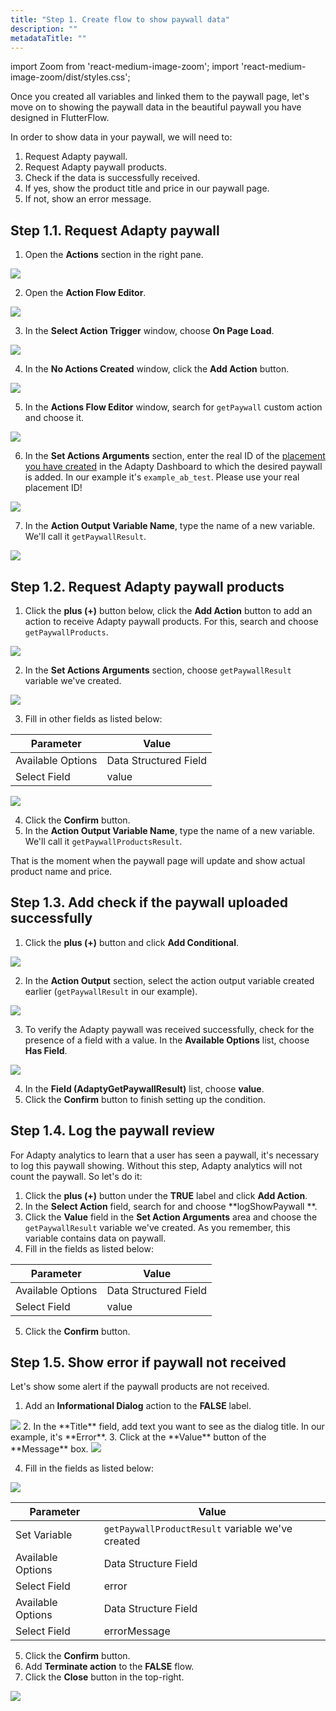 ```yaml
---
title: "Step 1. Create flow to show paywall data"
description: ""
metadataTitle: ""
---
```


import Zoom from 'react-medium-image-zoom';
import 'react-medium-image-zoom/dist/styles.css';

Once you created all variables and linked them to the paywall page, let's move on to showing the paywall data in the beautiful paywall you have designed in FlutterFlow.

In order to show data in your paywall, we will need to:

1. Request Adapty paywall.
2. Request Adapty paywall products.
3. Check if the data is successfully received.
4. If yes, show the product title and price in our paywall page.
5. If not, show an error message.

## Step 1.1. Request Adapty paywall


1. Open the **Actions** section in the right pane.

  <Zoom>
    <img src={require('./FF_img/switch-to-actions.png').default}
    style={{
      border: '1px solid #727272', /* border width and color */
      width: '700px', /* image width */
      display: 'block', /* for alignment */
      margin: '0 auto' /* center alignment */
    }}
  />
  </Zoom>

2. Open the **Action Flow Editor**.

  <Zoom>
    <img src={require('./FF_img/new-editor.png').default}
    style={{
      border: '1px solid #727272', /* border width and color */
      width: '700px', /* image width */
      display: 'block', /* for alignment */
      margin: '0 auto' /* center alignment */
    }}
  />
  </Zoom>

3. In the **Select Action Trigger** window, choose **On Page Load**.
  <Zoom>
    <img src={require('./FF_img/new-on-page-load.png').default}
    style={{
      border: '1px solid #727272', /* border width and color */
      width: '700px', /* image width */
      display: 'block', /* for alignment */
      margin: '0 auto' /* center alignment */
    }}
  />
  </Zoom>

4. In the **No Actions Created** window, click the **Add Action** button.

  <Zoom>
    <img src={require('./FF_img/new-add-action.png').default}
    style={{
      border: '1px solid #727272', /* border width and color */
      width: '700px', /* image width */
      display: 'block', /* for alignment */
      margin: '0 auto' /* center alignment */
    }}
  />
  </Zoom>

5. In the **Actions Flow Editor** window, search for `getPaywall` custom action and choose it.

  <Zoom>
    <img src={require('./FF_img/new-get-paywall.png').default}
    style={{
      border: '1px solid #727272', /* border width and color */
      width: '700px', /* image width */
      display: 'block', /* for alignment */
      margin: '0 auto' /* center alignment */
    }}
  />
  </Zoom>

6. In the **Set Actions Arguments** section, enter the real ID of the [placement you have created](create-placement) in the Adapty Dashboard to which the desired paywall is added. In our example it's `example_ab_test`. Please use your real placement ID!

  <Zoom>
    <img src={require('./FF_img/placement-id.png').default}
    style={{
      border: '1px solid #727272', /* border width and color */
      width: '700px', /* image width */
      display: 'block', /* for alignment */
      margin: '0 auto' /* center alignment */
    }}
  />
  </Zoom>

7. In the **Action Output Variable Name**, type the name of a new variable. We'll call it `getPaywallResult`.


  <Zoom>
    <img src={require('./FF_img/new-getpaywallresult-output.png').default}
    style={{
      border: '1px solid #727272', /* border width and color */
      width: '700px', /* image width */
      display: 'block', /* for alignment */
      margin: '0 auto' /* center alignment */
    }}
  />
  </Zoom>

## Step 1.2. Request Adapty paywall products

1. Click the **plus (+)** button below, click the **Add Action** button to add an action to receive Adapty paywall products. For this, search and choose `getPaywallProducts`.

  <Zoom>
    <img src={require('./FF_img/new-getpaywallproducts.png').default}
    style={{
      border: '1px solid #727272', /* border width and color */
      width: '700px', /* image width */
      display: 'block', /* for alignment */
      margin: '0 auto' /* center alignment */
    }}
  />
  </Zoom>

2. In the **Set Actions Arguments** section, choose `getPaywallResult` variable we've created.

  <Zoom>
    <img src={require('./FF_img/action-getPaywallResult.png').default}
    style={{
      border: '1px solid #727272', /* border width and color */
      width: '700px', /* image width */
      display: 'block', /* for alignment */
      margin: '0 auto' /* center alignment */
    }}
  />
  </Zoom>

3. Fill in other fields as listed below:

  | Parameter | Value |
  |--------------------------|----------|
  | Available Options| Data Structured Field |
  | Select Field| value |

  <Zoom>
    <img src={require('./FF_img/getPaywall_result-fields.png').default}
    style={{
      border: '1px solid #727272', /* border width and color */
      width: '700px', /* image width */
      display: 'block', /* for alignment */
      margin: '0 auto' /* center alignment */
    }}
  />
  </Zoom>

4. Click the **Confirm** button.
5. In the **Action Output Variable Name**, type the name of a new variable. We'll call it `getPaywallProductsResult`.

That is the moment when the paywall page will update and show actual product name and price.

## Step 1.3. Add check if the paywall uploaded successfully

1. Click the **plus (+)** button and click **Add Conditional**.

  <Zoom>
    <img src={require('./FF_img/new-add-conditional.png').default}
    style={{
      border: '1px solid #727272', /* border width and color */
      width: '700px', /* image width */
      display: 'block', /* for alignment */
      margin: '0 auto' /* center alignment */
    }}
  />
  </Zoom>

2. In the **Action Output** section, select the action output variable created earlier (`getPaywallResult` in our example).

  <Zoom>
    <img src={require('./FF_img/condition-getPaywallResult.png').default}
    style={{
      border: '1px solid #727272', /* border width and color */
      width: '700px', /* image width */
      display: 'block', /* for alignment */
      margin: '0 auto' /* center alignment */
    }}
  />
  </Zoom>

3. To verify the Adapty paywall was received successfully, check for the presence of a field with a value. In the **Available Options** list, choose **Has Field**.

  <Zoom>
    <img src={require('./FF_img/has-field.png').default}
    style={{
      border: '1px solid #727272', /* border width and color */
      width: '700px', /* image width */
      display: 'block', /* for alignment */
      margin: '0 auto' /* center alignment */
    }}
  />
  </Zoom>

4. In the **Field (AdaptyGetPaywallResult)** list, choose **value**.
6. Click the **Confirm** button to finish setting up the condition. 

## Step 1.4. Log the paywall review

For Adapty analytics to learn that a user has seen a paywall, it's necessary to log this paywall showing. Without this step, Adapty analytics will not count the paywall. So let's do it:

1. Click the **plus (+)** button under the **TRUE** label and click **Add Action**.
2. In the **Select Action** field, search for and choose **logShowPaywall **.
3. Click the **Value** field in the **Set Action Arguments** area and choose the `getPaywallResult` variable we've created. As you remember, this variable contains data on paywall.
4. Fill in the fields as listed below:

  | Parameter | Value |
  |--------------------------|----------|
  | Available Options| Data Structured Field |
  | Select Field| value |

5. Click the **Confirm** button.

## Step 1.5. Show error if paywall not received

Let's show some alert if the paywall products are not received.

1. Add an **Informational Dialog** action to the **FALSE** label.
  <Zoom>
    <img src={require('./FF_img/informational-dialog.png').default}
    style={{
      border: '1px solid #727272', /* border width and color */
      width: '700px', /* image width */
      display: 'block', /* for alignment */
      margin: '0 auto' /* center alignment */
    }}
  />
  </Zoom>
2. In the **Title** field, add text you want to see as the dialog title. In our example, it's **Error**.
3. Click at the **Value** button of the **Message** box.

  <Zoom>
    <img src={require('./FF_img/value-parameters.png').default}
    style={{
      border: '1px solid #727272', /* border width and color */
      width: '700px', /* image width */
      display: 'block', /* for alignment */
      margin: '0 auto' /* center alignment */
    }}
  />
  </Zoom>

 4. Fill in the fields as listed below:

  <Zoom>
    <img src={require('./FF_img/error.png').default}
    style={{
      border: '1px solid #727272', /* border width and color */
      width: '700px', /* image width */
      display: 'block', /* for alignment */
      margin: '0 auto' /* center alignment */
    }}
  />
  </Zoom>

  | Parameter | Value |
  |--------------------------|----------|
  | Set Variable| `getPaywallProductResult` variable we've created  |
  | Available Options| Data Structure Field |
  | Select Field | error |
  | Available Options| Data Structure Field |
  | Select Field | errorMessage |

5. Click the **Confirm** button.
6. Add **Terminate action** to the  **FALSE** flow.
7. Click the **Close** button in the top-right.
  <Zoom>
    <img src={require('./FF_img/close.png').default}
    style={{
      border: '1px solid #727272', /* border width and color */
      width: '700px', /* image width */
      display: 'block', /* for alignment */
      margin: '0 auto' /* center alignment */
    }}
  />
  </Zoom>
